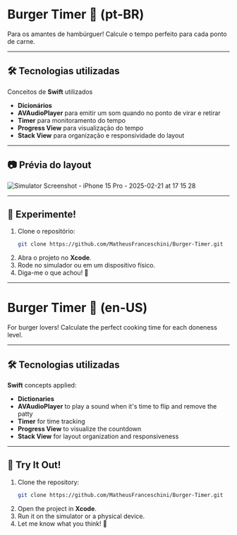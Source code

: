 # Burger Timer 🍔 (pt-BR)

Para os amantes de hambúrguer! Calcule o tempo perfeito para cada ponto de carne.

---

## 🛠️ Tecnologias utilizadas
Conceitos de **Swift** utilizados

- **Dicionários**
- **AVAudioPlayer** para emitir um som quando no ponto de virar e retirar
- **Timer** para monitoramento do tempo
- **Progress View** para visualização do tempo
- **Stack View** para organização e responsividade do layout

---

## 📷 Prévia do layout
![Simulator Screenshot - iPhone 15 Pro - 2025-02-21 at 17 15 28](https://github.com/user-attachments/assets/fcf63e0d-b64e-48bb-a447-291141713f03)

---

## 📲 Experimente!
1. Clone o repositório:
   ```bash
   git clone https://github.com/MatheusFranceschini/Burger-Timer.git
   ```
2. Abra o projeto no **Xcode**.
3. Rode no simulador ou em um dispositivo físico.
4. Diga-me o que achou! 🚀

---

# Burger Timer 🍔 (en-US)

For burger lovers! Calculate the perfect cooking time for each doneness level.

---

## 🛠️ Tecnologias utilizadas
**Swift** concepts applied:

- **Dictionaries**
- **AVAudioPlayer** to play a sound when it's time to flip and remove the patty
- **Timer** for time tracking
- **Progress View** to visualize the countdown
- **Stack View** for layout organization and responsiveness

---

## 📲 Try It Out!
1. Clone the repository:
   ```bash
   git clone https://github.com/MatheusFranceschini/Burger-Timer.git
   ```
2. Open the project in **Xcode**.
3. Run it on the simulator or a physical device.
4. Let me know what you think! 🚀

